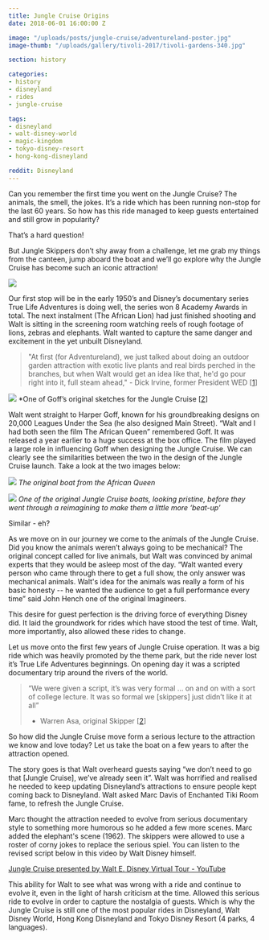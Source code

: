 ```yaml
---
title: Jungle Cruise Origins
date: 2018-06-01 16:00:00 Z

image: "/uploads/posts/jungle-cruise/adventureland-poster.jpg"
image-thumb: "/uploads/gallery/tivoli-2017/tivoli-gardens-340.jpg"

section: history

categories:
- history
- disneyland
- rides
- jungle-cruise

tags:
- disneyland
- walt-disney-world
- magic-kingdom
- tokyo-disney-resort
- hong-kong-disneyland

reddit: Disneyland
---
```

Can you remember the first time you went on the Jungle Cruise? The animals, the smell, the jokes. It’s a ride which has been running non-stop for the last 60 years. So how has this ride managed to keep guests entertained and still grow in popularity?

That’s a hard question!

But Jungle Skippers don’t shy away from a challenge, let me grab my things from the canteen, jump aboard the boat and we’ll go explore why the Jungle Cruise has become such an iconic attraction!

![](&&&SFLOCALFILEPATH&&&FC0AEA1F-CB73-48D1-B456-5819077F0FF0.png)

Our first stop will be in the early 1950’s and Disney’s documentary series True Life Adventures is doing well, the series won 8 Academy Awards in total. The next instalment (The African Lion) had just finished shooting and Walt is sitting in the screening room watching reels of rough footage of lions, zebras and elephants. Walt wanted to capture the same danger and excitement in the yet unbuilt Disneyland.

> "At first (for Adventureland), we just talked about doing an outdoor garden attraction with exotic live plants and real birds perched in the branches, but when Walt would get an idea like that, he'd go pour right into it, full steam ahead," - Dick Irvine, former President WED [[1](http://allears.net/ae/issue743.htm)]  

![](&&&SFLOCALFILEPATH&&&jungle2.jpg)
*One of Goff’s original sketches for the Jungle Cruise [[2](http://disneyandmore.blogspot.co.uk/2010/03/jungle-cruise-original-artwork.html)]

Walt went straight to Harper Goff, known for his groundbreaking designs on 20,000 Leagues Under the Sea (he also designed Main Street). “Walt and I had both seen the film The African Queen” remembered Goff.  It was released a year earlier to a huge success at the box office. The film played a large role in influencing Goff when designing the Jungle Cruise. We can clearly see the similarities between the two in the design of the Jungle Cruise launch. Take a look at the two images below:

![](&&&SFLOCALFILEPATH&&&Screen%20Shot%202018-05-24%20at%2020.21.40.png)
*The original boat from the African Queen*

![](&&&SFLOCALFILEPATH&&&B1EABC17-B1B4-4800-A9D2-80C80FAAB5A0.png)
*One of the original Jungle Cruise boats, looking pristine, before they went through a reimagining to make them a little more ‘beat-up’*

Similar - eh?

As we move on in our journey we come to the animals of the Jungle Cruise.
Did you know the animals weren’t always going to be mechanical? The original concept called for live animals, but Walt was convinced by animal experts that they would be asleep most of the day. “Walt wanted every person who came through there to get a full show, the only answer was mechanical animals. Walt's idea for the animals was really a form of his basic honesty -- he wanted the audience to get a full performance every time” said John Hench one of the original Imagineers.

This desire for guest perfection is the driving force of everything Disney did. It laid the groundwork for rides which have stood the test of time. Walt, more importantly, also allowed these rides to change.

Let us move onto the first few years of Jungle Cruise operation. It was a big ride which was heavily promoted by the theme park, but the ride never lost it’s True Life Adventures beginnings. On opening day it was a scripted documentary trip around the rivers of the world.

> “We were given a script, it’s was very formal … on and on with a sort of college lecture. It was so formal we [skippers] just didn’t like it at all”  
> - Warren Asa, original Skipper [[2](https://www.youtube.com/watch?v=eL922rDi9Jc&app=desktop)]  

So how did the Jungle Cruise move form a serious lecture to the attraction we know and love today? Let us take the boat on a few years to after the attraction opened.

The story goes is that Walt overheard guests saying “we don’t need to go that [Jungle Cruise], we’ve already seen it”. Walt was horrified and realised he needed to keep updating Disneyland’s attractions to ensure people kept coming back to Disneyland. Walt asked Marc Davis of Enchanted Tiki Room fame, to refresh the Jungle Cruise.

Marc thought the attraction needed to evolve from serious documentary style to something more humorous so he added a few more scenes. Marc added the elephant's scene (1962). The skippers were allowed to use a roster of corny jokes to replace the serious spiel. You can listen to the revised script below in this video by Walt Disney himself.

 [Jungle Cruise presented by Walt E. Disney Virtual Tour - YouTube](https://www.youtube.com/watch?v=lzebfv8juRM&app=desktop)

This ability for Walt to see what was wrong with a ride and continue to evolve it, even in the light of harsh criticism at the time. Allowed this serious ride to evolve in order to capture the nostalgia of guests. Which is why the Jungle Cruise is still one of the most popular rides in Disneyland, Walt Disney World, Hong Kong Disneyland and Tokyo Disney Resort (4 parks, 4 languages).